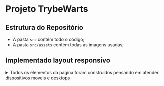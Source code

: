 # Projeto TrybeWarts

## Estrutura do Repositório

- A pasta `src` contém todo o código;
- A pasta `src/assets` contém todas as imagens usadas;

## Implementado layout responsivo

<details>
<summary>Todos os elementos da pagina foram construídos pensando em atender dispositivos moveis e desktops<strong></strong></summary><br />

- Quando a resolução horizontal é **menor** ou **igual** a 640px, a pagina muda para o layout de um dispositivo mobile;
- Quando a resolução horizontal é **maior** que 640px, a pagina muda para o layout de um desktop;

</details>
